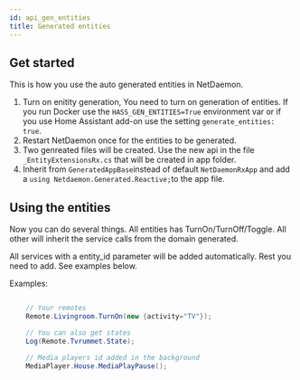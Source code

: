 ```yaml
---
id: api_gen_entities
title: Generated entities
---
```


## Get started

This is how you use the auto generated entities in NetDaemon.

1. Turn on enitity generation, You need to turn on generation of entities. If you run Docker use the `HASS_GEN_ENTITIES=True` environment var or if you use Home Assistant add-on use the setting `generate_entities: true`.
2. Restart NetDaemon once for the entities to be generated.
3. Two genreated files will be created. Use the new api in the file `_EntityExtensionsRx.cs` that will be created in app folder.
4. Inherit from `GeneratedAppBase`instead of default `NetDaemonRxApp` and add a `using Netdaemon.Generated.Reactive;`to the app file.

## Using the entities

Now you can do several things. All entities has TurnOn/TurnOff/Toggle. All other will inherit the service calls from the domain generated.

All services with a entity_id parameter will be added automatically. Rest you need to add. See examples below.

Examples:

```csharp

    // Your remotes
    Remote.Livingroom.TurnOn(new {activity="TV"});

    // You can also get states
    Log(Remote.Tvrummet.State);

    // Media players id added in the background
    MediaPlayer.House.MediaPlayPause();

```